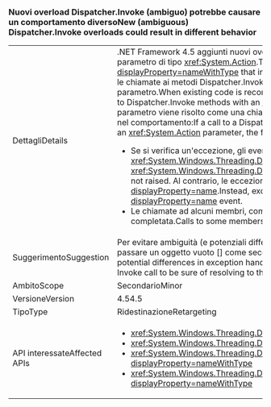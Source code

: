 ### <a name="new-ambiguous-dispatcherinvoke-overloads-could-result-in-different-behavior"></a><span data-ttu-id="87603-101">Nuovi overload Dispatcher.Invoke (ambiguo) potrebbe causare un comportamento diverso</span><span class="sxs-lookup"><span data-stu-id="87603-101">New (ambiguous) Dispatcher.Invoke overloads could result in different behavior</span></span>

|   |   |
|---|---|
|<span data-ttu-id="87603-102">Dettagli</span><span class="sxs-lookup"><span data-stu-id="87603-102">Details</span></span>|<span data-ttu-id="87603-103">.NET Framework 4.5 aggiunti nuovi overload per <xref:System.Windows.Threading.Dispatcher.Invoke%2A?displayProperty=nameWithType> che includono un parametro di tipo <xref:System.Action>.</span><span class="sxs-lookup"><span data-stu-id="87603-103">The .NET Framework 4.5 adds new overloads to <xref:System.Windows.Threading.Dispatcher.Invoke%2A?displayProperty=nameWithType> that include a parameter of type <xref:System.Action>.</span></span> <span data-ttu-id="87603-104">Se il codice esistente viene ricompilato, i compilatori possono risolvere le chiamate ai metodi Dispatcher.Invoke con un <xref:System.Delegate> parametro come chiamate ai metodi Dispatcher.Invoke con un <xref:System.Action> parametro.</span><span class="sxs-lookup"><span data-stu-id="87603-104">When existing code is recompiled, compilers may resolve calls to Dispatcher.Invoke methods that have a <xref:System.Delegate> parameter as calls to Dispatcher.Invoke methods with an <xref:System.Action> parameter.</span></span> <span data-ttu-id="87603-105">Se una chiamata a un overload Dispatcher.Invoke con un <xref:System.Delegate> parametro viene risolto come una chiamata a un overload Dispatcher.Invoke con un <xref:System.Action> parametro, possono verificarsi le seguenti differenze nel comportamento:</span><span class="sxs-lookup"><span data-stu-id="87603-105">If a call to a Dispatcher.Invoke overload with a  <xref:System.Delegate> parameter is resolved as a call to a Dispatcher.Invoke overload with an <xref:System.Action> parameter, the following differences in behavior may occur:</span></span><ul><li><span data-ttu-id="87603-106">Se si verifica un'eccezione, gli eventi <xref:System.Windows.Threading.Dispatcher.UnhandledExceptionFilter> e <xref:System.Windows.Threading.Dispatcher.UnhandledException> non vengono generati.</span><span class="sxs-lookup"><span data-stu-id="87603-106">If an exception occurs, the <xref:System.Windows.Threading.Dispatcher.UnhandledExceptionFilter> and <xref:System.Windows.Threading.Dispatcher.UnhandledException> events are not raised.</span></span> <span data-ttu-id="87603-107">Al contrario, le eccezioni vengono gestite dall'evento <xref:System.Threading.Tasks.TaskScheduler.UnobservedTaskException?displayProperty=name>.</span><span class="sxs-lookup"><span data-stu-id="87603-107">Instead, exceptions are handled by the <xref:System.Threading.Tasks.TaskScheduler.UnobservedTaskException?displayProperty=name> event.</span></span></li><li><span data-ttu-id="87603-108">Le chiamate ad alcuni membri, come <xref:System.Windows.Threading.DispatcherOperation.Result>, si bloccano fino a quando l'operazione non verrà completata.</span><span class="sxs-lookup"><span data-stu-id="87603-108">Calls to some members, such as <xref:System.Windows.Threading.DispatcherOperation.Result>, block until the operation has completed.</span></span></li></ul>|
|<span data-ttu-id="87603-109">Suggerimento</span><span class="sxs-lookup"><span data-stu-id="87603-109">Suggestion</span></span>|<span data-ttu-id="87603-110">Per evitare ambiguità (e potenziali differenze nella gestione delle eccezioni o per i comportamenti di blocco), il codice che chiama Dispatcher.Invoke può passare un oggetto vuoto [] come secondo parametro della chiamata Invoke per essere certi di usare l'overload del metodo .NET 4.0.</span><span class="sxs-lookup"><span data-stu-id="87603-110">To avoid ambiguity (and potential differences in exception handling or blocking behaviors), code calling Dispatcher.Invoke can pass an empty object[] as a second parameter to the Invoke call to be sure of resolving to the .NET 4.0 method overload.</span></span>|
|<span data-ttu-id="87603-111">Ambito</span><span class="sxs-lookup"><span data-stu-id="87603-111">Scope</span></span>|<span data-ttu-id="87603-112">Secondario</span><span class="sxs-lookup"><span data-stu-id="87603-112">Minor</span></span>|
|<span data-ttu-id="87603-113">Versione</span><span class="sxs-lookup"><span data-stu-id="87603-113">Version</span></span>|<span data-ttu-id="87603-114">4.5</span><span class="sxs-lookup"><span data-stu-id="87603-114">4.5</span></span>|
|<span data-ttu-id="87603-115">Tipo</span><span class="sxs-lookup"><span data-stu-id="87603-115">Type</span></span>|<span data-ttu-id="87603-116">Ridestinazione</span><span class="sxs-lookup"><span data-stu-id="87603-116">Retargeting</span></span>|
|<span data-ttu-id="87603-117">API interessate</span><span class="sxs-lookup"><span data-stu-id="87603-117">Affected APIs</span></span>|<ul><li><xref:System.Windows.Threading.Dispatcher.Invoke(System.Delegate,System.Object[])?displayProperty=nameWithType></li><li><xref:System.Windows.Threading.Dispatcher.Invoke(System.Delegate,System.TimeSpan,System.Object[])?displayProperty=nameWithType></li><li><xref:System.Windows.Threading.Dispatcher.Invoke(System.Delegate,System.TimeSpan,System.Windows.Threading.DispatcherPriority,System.Object[])?displayProperty=nameWithType></li><li><xref:System.Windows.Threading.Dispatcher.Invoke(System.Delegate,System.Windows.Threading.DispatcherPriority,System.Object[])?displayProperty=nameWithType></li></ul>|


